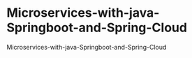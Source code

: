 # Microservices-with-java-Springboot-and-Spring-Cloud
Microservices-with-java-Springboot-and-Spring-Cloud
